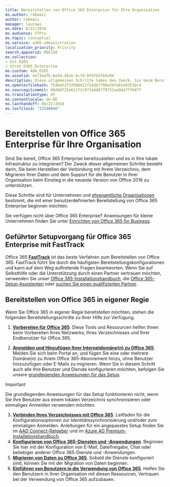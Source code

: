 ```yaml
---
title: Bereitstellen von Office 365 Enterprise für Ihre Organisation
ms.author: robmazz
author: robmazz
manager: laurawi
ms.date: 8/21/2018
ms.audience: ITPro
ms.topic: conceptual
ms.service: o365-administration
localization_priority: Priority
search.appverid: MOE150
ms.collection:
- Ent_O365
- Strat_O365_Enterprise
ms.custom: Adm_O365
ms.assetid: ee73dafb-be54-492e-bcfd-0fbfb5f65e94
description: Diese allgemeinen Schritte haben den Zweck, Sie beim Bereitstellen von Office 365, dem Herstellen der Verbindung mit Ihrem Active Directory, dem Migrieren Ihrer Daten und dem Support für die Benutzer in Ihrer Organisation beim Einstieg in dies neueste Version von Office 2016 zu unterstützen.
ms.openlocfilehash: 7540a53f37b08412f24db7798e29fe6149351bc4
ms.sourcegitcommit: 69d60723e611f3c973a6d6779722aa9da77f647f
ms.translationtype: HT
ms.contentlocale: de-DE
ms.lasthandoff: 08/27/2018
ms.locfileid: "22540846"
---
```

# <a name="deploy-office-365-enterprise-for-your-organization"></a>Bereitstellen von Office 365 Enterprise für Ihre Organisation
Sind Sie bereit, Office 365 Enterprise bereitzustellen und es in Ihre lokale Infrastruktur zu integrieren? Der Zweck dieser allgemeinen Schritte besteht darin, Sie beim Herstellen der Verbindung mit Ihrem Verzeichnis, dem Migrieren Ihrer Daten und dem Support für die Benutzer in Ihrer Organisation beim Einstieg in die neueste Version von Office 2016 zu unterstützen.
  
Diese Schritte sind für Unternehmen und [ehrenamtliche Organisationen](https://go.microsoft.com/fwlink/?LinkId=627221) bestimmt, die mit einer benutzerdefinierten Bereitstellung von Office 365 Enterprise beginnen möchten. 
  
Sie verfügen nicht über Office 365 Enterprise? Anweisungen für kleine Unternehmen finden Sie unter [Einrichten von Office 365 for Business](https://support.office.com/article/6a3a29a0-e616-4713-99d1-15eda62d04fa). 
  
## <a name="guided-enterprise-office-365-setup-process-with-fasttrack"></a>Geführter Setupvorgang für Office 365 Enterprise mit FastTrack
Office 365 **[FastTrack](https://docs.microsoft.com/fasttrack)** ist das beste Verfahren zum Bereitstellen von Office 365. FastTrack führt Sie durch die häufigsten Bereitstellungskonfigurationen und kann auf dem Weg auftretende Fragen beantworten. Wenn Sie auf Selbsthilfe oder die Unterstützung durch einen Partner vertrauen möchten, verwenden Sie unser [Office 365-Installationshandbuch](https://support.office.com/article/Set-up-Office-365-for-business-6a3a29a0-e616-4713-99d1-15eda62d04fa), die [Office 365-Setup-Assistenten](https://aka.ms/o365fasttrack) oder [suchen Sie einen qualifizierten Partner](https://partnercenter.microsoft.com/de-DE/pcv/search).

## <a name="self-deployment-of-office-365"></a>Bereitstellen von Office 365 in eigener Regie
Wenn Sie Office 365 in eigener Regie bereitstellen möchten, stehen die folgenden Bereitstellungsschritte zu Ihrer Hilfe zur Verfügung.

1. **[Vorbereiten für Office 365](get-your-organization-ready-for-office-365.md)**. Diese Tools und Ressourcen helfen Ihnen beim Vorbereiten Ihres Netzwerks, Ihres Verzeichnisses und Ihrer Endbenutzer für Office 365.

2. **[Anmelden und Hinzufügen Ihrer Internetdomäne(n) zu Office 365](https://portal.office.com/Domains/AddDomainWizard.aspx?Scenario=AdvancedSetup)**. Melden Sie sich beim Portal an, und fügen Sie eine oder mehrere Domäne(n) zu Ihrem Office 365-Abonnement hinzu, ohne Benutzer hinzuzufügen oder E-Mails zu migrieren. Wenn Sie in diesem Schritt auch alle Ihre Benutzer und Dienste konfigurieren möchten, befolgen Sie unsere [grundlegenden Anweisungen für das Setup](https://support.office.com/article/Set-up-Office-365-for-business-6a3a29a0-e616-4713-99d1-15eda62d04fa).

>[!IMPORTANT] 
>Die grundlegenden Anweisungen für das Setup funktionieren nicht, wenn Sie Ihre Benutzer aus einem lokalen Verzeichnis synchronisieren oder einmaliges Anmelden verwenden möchten.

3. **[Verbinden Ihres Verzeichnisses mit Office 365](https://support.office.com/article/Understanding-Office-365-Identity-and-Azure-Active-Directory-06a189e7-5ec6-4af2-94bf-a22ea225a7a9)**. Leitfaden für die Konfigurationsoptionen zur Identitätssynchronisierung und/oder zum einmaligen Anmelden. Anleitungen für ein angepasstes Setup finden Sie im [AAD Connect-Ratgeber](https://aka.ms/aadconnectpwsync) und im [Azure AD Premium-Installationshandbuch](https://aka.ms/aadpguidance).
4. **[Konfigurieren von Office 365-Diensten und -Anwendungen](configure-services-and-applications.md)**. Beginnen Sie hier mit der Konfiguration von E-Mail, Dateifreigabe, Chat oder beliebiger anderer Office 365-Dienste und -Anwendungen.
5. **[Migrieren von Daten zu Office 365](migrate-data-to-office-365.md)**. Sobald die Dienste konfiguriert sind, können Sie mit der Migration von Daten beginnen.
6. **[Einführen von Benutzern in die Verwendung von Office 365](https://support.office.com/article/Get-started-with-Office-365-for-business-d6466f0d-5d13-464a-adcb-00906ae87029)**. Helfen Sie den Benutzern in Ihrer Organisation mit diesen Ressourcen, Vertrauen bei der Verwendung von Office 365 aufzubauen.